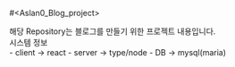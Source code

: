 #<Aslan0_Blog_project>

  해당 Repository는 블로그를 만들기 위한 프로젝트 내용입니다.<br>
  시스템 정보<br>
    - client -> react
    - server -> type/node
    - DB -> mysql(maria)
